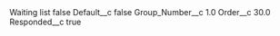 <?xml version="1.0" encoding="UTF-8"?>
<CustomMetadata xmlns="http://soap.sforce.com/2006/04/metadata" xmlns:xsi="http://www.w3.org/2001/XMLSchema-instance" xmlns:xsd="http://www.w3.org/2001/XMLSchema">
    <label>Waiting list</label>
    <protected>false</protected>
    <values>
        <field>Default__c</field>
        <value xsi:type="xsd:boolean">false</value>
    </values>
    <values>
        <field>Group_Number__c</field>
        <value xsi:type="xsd:double">1.0</value>
    </values>
    <values>
        <field>Order__c</field>
        <value xsi:type="xsd:double">30.0</value>
    </values>
    <values>
        <field>Responded__c</field>
        <value xsi:type="xsd:boolean">true</value>
    </values>
</CustomMetadata>
